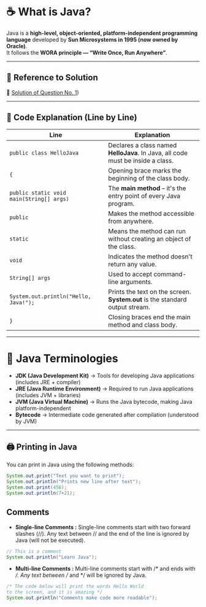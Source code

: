 # ☕ What is Java?  

Java is a **high-level, object-oriented, platform-independent programming language** developed by **Sun Microsystems in 1995 (now owned by Oracle)**.  
It follows the **WORA principle — “Write Once, Run Anywhere”**.  

---

## 📌 Reference to Solution  
🔗 [Solution of Question No. 1](https://github.com/ankittroy-21/Learnovate/blob/main/Lectures/Lecture-1/solutions/HelloJava.java))  

---

## 📝 Code Explanation (Line by Line)

| Line | Explanation |
|---|---|
| `public class HelloJava` | Declares a class named **HelloJava**. In Java, all code must be inside a class. |
| `{` | Opening brace marks the beginning of the class body. |
| `public static void main(String[] args)` | The **main method** – it's the entry point of every Java program. |
| `public` | Makes the method accessible from anywhere. |
| `static` | Means the method can run without creating an object of the class. |
| `void` | Indicates the method doesn't return any value. |
| `String[] args` | Used to accept command-line arguments. |
| `System.out.println("Hello, Java!");` | Prints the text on the screen. **System.out** is the standard output stream. |
| `}` | Closing braces end the main method and class body. |

---

# 🔑 Java Terminologies  

- **JDK (Java Development Kit)** → Tools for developing Java applications (includes JRE + compiler)  
- **JRE (Java Runtime Environment)** → Required to run Java applications (includes JVM + libraries)  
- **JVM (Java Virtual Machine)** → Runs the Java bytecode, making Java platform-independent  
- **Bytecode** → Intermediate code generated after compilation (understood by JVM)  

---

## 🖨️ Printing in Java  

You can print in Java using the following methods:  

```java
System.out.print("Text you want to print");
System.out.println("Prints new line after text");
System.out.print(456);
System.out.println(7+21);
```

## Comments
- **Single-line Comments :**
Single-line comments start with two forward slashes (//).
Any text between // and the end of the line is ignored by Java (will not be executed).
```java
// This is a comment
System.out.println("Learn Java");
```
- **Multi-line Comments :**
Multi-line comments start with /* and ends with */.
Any text between /* and */ will be ignored by Java.
```java
/* The code below will print the words Hello World
to the screen, and it is amazing */
System.out.println("Comments make code more readable");
```
